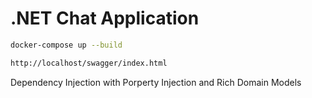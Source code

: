 # .NET Chat Application

```bash
docker-compose up --build
```

```bash
http://localhost/swagger/index.html
```

Dependency Injection with Porperty Injection and Rich Domain Models
